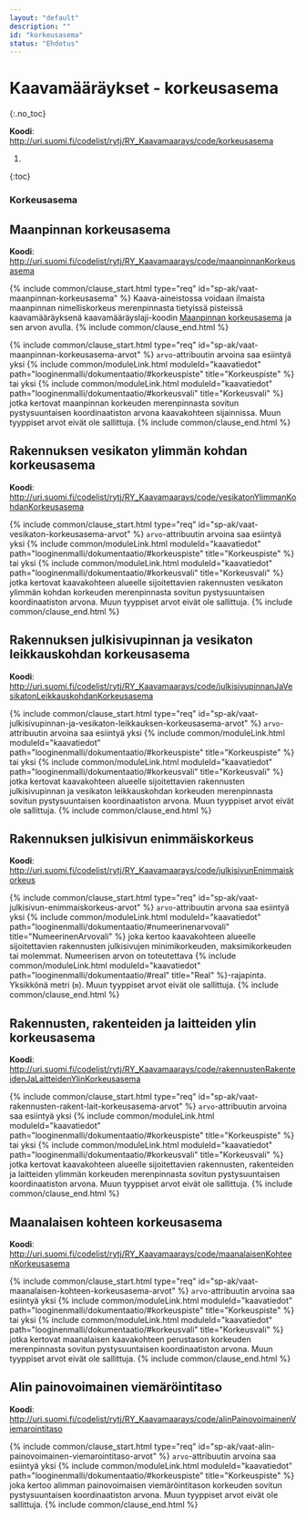 ```yaml
---
layout: "default"
description: ""
id: "korkeusasema"
status: "Ehdotus"
---
```

# Kaavamääräykset - korkeusasema
{:.no_toc}

**Koodi**: <http://uri.suomi.fi/codelist/rytj/RY_Kaavamaarays/code/korkeusasema>

1. 
{:toc}

### Korkeusasema

## Maanpinnan korkeusasema
**Koodi**: <http://uri.suomi.fi/codelist/rytj/RY_Kaavamaarays/code/maanpinnanKorkeusasema>

{% include common/clause_start.html type="req" id="sp-ak/vaat-maanpinnan-korkeusasema" %}
Kaava-aineistossa voidaan ilmaista maanpinnan nimelliskorkeus merenpinnasta tietyissä pisteissä kaavamääräyksenä kaavamääräyslaji-koodin [Maanpinnan korkeusasema](#maanpinnan-korkeusasema) ja sen arvon avulla.
{% include common/clause_end.html %} 

{% include common/clause_start.html type="req" id="sp-ak/vaat-maanpinnan-korkeusasema-arvot" %}
```arvo```-attribuutin arvoina saa esiintyä yksi {% include common/moduleLink.html moduleId="kaavatiedot" path="looginenmalli/dokumentaatio/#korkeuspiste" title="Korkeuspiste" %} tai yksi {% include common/moduleLink.html moduleId="kaavatiedot" path="looginenmalli/dokumentaatio/#korkeusvali" title="Korkeusvali" %} jotka kertovat maanpinnan korkeuden merenpinnasta sovitun pystysuuntaisen koordinaatiston arvona kaavakohteen sijainnissa. Muun tyyppiset arvot eivät ole sallittuja.
{% include common/clause_end.html %}

## Rakennuksen vesikaton ylimmän kohdan korkeusasema
**Koodi**: <http://uri.suomi.fi/codelist/rytj/RY_Kaavamaarays/code/vesikatonYlimmanKohdanKorkeusasema>

{% include common/clause_start.html type="req" id="sp-ak/vaat-vesikaton-korkeusasema-arvot" %}
```arvo```-attribuutin arvoina saa esiintyä yksi {% include common/moduleLink.html moduleId="kaavatiedot" path="looginenmalli/dokumentaatio/#korkeuspiste" title="Korkeuspiste" %} tai yksi {% include common/moduleLink.html moduleId="kaavatiedot" path="looginenmalli/dokumentaatio/#korkeusvali" title="Korkeusvali" %} jotka kertovat kaavakohteen alueelle sijoitettavien rakennusten vesikaton ylimmän kohdan korkeuden merenpinnasta sovitun pystysuuntaisen koordinaatiston arvona. Muun tyyppiset arvot eivät ole sallittuja.
{% include common/clause_end.html %}

## Rakennuksen julkisivupinnan ja vesikaton leikkauskohdan korkeusasema
**Koodi**: <http://uri.suomi.fi/codelist/rytj/RY_Kaavamaarays/code/julkisivupinnanJaVesikatonLeikkauskohdanKorkeusasema>

{% include common/clause_start.html type="req" id="sp-ak/vaat-julkisivupinnan-ja-vesikaton-leikkauksen-korkeusasema-arvot" %}
```arvo```-attribuutin arvoina saa esiintyä yksi {% include common/moduleLink.html moduleId="kaavatiedot" path="looginenmalli/dokumentaatio/#korkeuspiste" title="Korkeuspiste" %} tai yksi {% include common/moduleLink.html moduleId="kaavatiedot" path="looginenmalli/dokumentaatio/#korkeusvali" title="Korkeusvali" %} jotka kertovat kaavakohteen alueelle sijoitettavien rakennusten julkisivupinnan ja vesikaton leikkauskohdan korkeuden merenpinnasta sovitun pystysuuntaisen koordinaatiston arvona. Muun tyyppiset arvot eivät ole sallittuja.
{% include common/clause_end.html %}

## Rakennuksen julkisivun enimmäiskorkeus
**Koodi**: <http://uri.suomi.fi/codelist/rytj/RY_Kaavamaarays/code/julkisivunEnimmaiskorkeus>

{% include common/clause_start.html type="req" id="sp-ak/vaat-julkisivun-enimmaiskorkeus-arvot" %}
```arvo```-attribuutin arvona saa esiintyä yksi {% include common/moduleLink.html moduleId="kaavatiedot" path="looginenmalli/dokumentaatio/#numeerinenarvovali" title="NumeerinenArvovali" %} joka kertoo kaavakohteen alueelle sijoitettavien rakennusten julkisivujen minimikorkeuden, maksimikorkeuden tai molemmat. Numeerisen arvon on toteutettava {% include common/moduleLink.html moduleId="kaavatiedot" path="looginenmalli/dokumentaatio/#real" title="Real" %}-rajapinta. Yksikkönä metri (```m```). Muun tyyppiset arvot eivät ole sallittuja.
{% include common/clause_end.html %}

## Rakennusten, rakenteiden ja laitteiden ylin korkeusasema
**Koodi**: <http://uri.suomi.fi/codelist/rytj/RY_Kaavamaarays/code/rakennustenRakenteidenJaLaitteidenYlinKorkeusasema>

{% include common/clause_start.html type="req" id="sp-ak/vaat-rakennusten-rakent-lait-korkeusasema-arvot" %}
```arvo```-attribuutin arvoina saa esiintyä yksi {% include common/moduleLink.html moduleId="kaavatiedot" path="looginenmalli/dokumentaatio/#korkeuspiste" title="Korkeuspiste" %} tai yksi {% include common/moduleLink.html moduleId="kaavatiedot" path="looginenmalli/dokumentaatio/#korkeusvali" title="Korkeusvali" %} jotka kertovat kaavakohteen alueelle sijoitettavien rakennusten, rakenteiden ja laitteiden ylimmän korkeuden merenpinnasta sovitun pystysuuntaisen koordinaatiston arvona. Muun tyyppiset arvot eivät ole sallittuja.
{% include common/clause_end.html %}

## Maanalaisen kohteen korkeusasema
**Koodi**: <http://uri.suomi.fi/codelist/rytj/RY_Kaavamaarays/code/maanalaisenKohteenKorkeusasema>

{% include common/clause_start.html type="req" id="sp-ak/vaat-maanalaisen-kohteen-korkeusasema-arvot" %}
```arvo```-attribuutin arvoina saa esiintyä yksi {% include common/moduleLink.html moduleId="kaavatiedot" path="looginenmalli/dokumentaatio/#korkeuspiste" title="Korkeuspiste" %} tai yksi {% include common/moduleLink.html moduleId="kaavatiedot" path="looginenmalli/dokumentaatio/#korkeusvali" title="Korkeusvali" %} jotka kertovat maanalaisen kaavakohteen perustason korkeuden merenpinnasta sovitun pystysuuntaisen koordinaatiston arvona. Muun tyyppiset arvot eivät ole sallittuja.
{% include common/clause_end.html %}

## Alin painovoimainen viemäröintitaso
**Koodi**: <http://uri.suomi.fi/codelist/rytj/RY_Kaavamaarays/code/alinPainovoimainenViemarointitaso>

{% include common/clause_start.html type="req" id="sp-ak/vaat-alin-painovoimainen-viemarointitaso-arvot" %}
```arvo```-attribuutin arvoina saa esiintyä yksi {% include common/moduleLink.html moduleId="kaavatiedot" path="looginenmalli/dokumentaatio/#korkeuspiste" title="Korkeuspiste" %} joka kertoo alimman painovoimaisen viemäröintitason korkeuden sovitun pystysuuntaisen koordinaatiston arvona. Muun tyyppiset arvot eivät ole sallittuja.
{% include common/clause_end.html %}